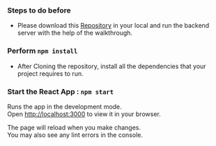 ### Steps to do before
* Please download this [Repository](https://github.com/sushmitha030/Logistics_Management_System_Backend) in your local and run the backend server with the help of the walkthrough.

### Perform `npm install`
* After Cloning the repository, install all the dependencies that your project requires to run.
  
### Start the React App : `npm start`
Runs the app in the development mode.\
Open [http://localhost:3000](http://localhost:3000) to view it in your browser.

The page will reload when you make changes.\
You may also see any lint errors in the console.
